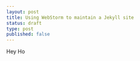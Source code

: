```yaml
---
layout: post
title: Using WebStorm to maintain a Jekyll site
status: draft
type: post
published: false
---
```


Hey Ho